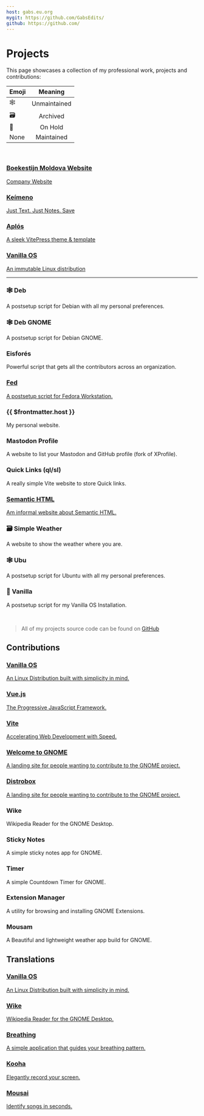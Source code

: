 ```yaml
---
host: gabs.eu.org
mygit: https://github.com/GabsEdits/
github: https://github.com/
---
```


# Projects

This page showcases a collection of my professional work, projects and contributions:

<div class="small">

| Emoji |   Meaning    |
| ----- | :----------: |
| 🕸️    | Unmaintained |
| 🗃️    |   Archived   |
| 🛌    |   On Hold    |
| None  |  Maintained  |

</div>

<br>

<div class="projects-container">
    <a class="projects projects-special shining-effect" href="https://boekestijn.md">
        <h3>Boekestijn Moldova Website</h3>
        <p>Company Website</p>
    </a>
    <a class="projects projects-special" href="https://gxbs.me/keimeno">
        <h3>Keímeno</h3>
        <p>Just Text. Just Notes. Save</p>
    </a>
    <a class="projects projects-special" href="https://aplos.gxbs.me">
        <h3>Aplós</h3>
        <p>A sleek VitePress theme & template</p>
    </a>
    <a class="projects projects-special" href="https://vanillaos.org">
        <h3>Vanilla OS</h3>
        <p>An immutable Linux distribution</p>
    </a>
</div>

---

<div class="projects-container">
    <a class="projects":href="$frontmatter.mygit + 'deb'">
        <h3>🕸️  Deb</h3>
        <p>A postsetup script for Debian with all my personal preferences.</p>
    </a>
    <a class="projects":href="$frontmatter.mygit + 'deb-gnome'">
        <h3>🕸️ Deb GNOME</h3>
        <p>A postsetup script for Debian GNOME.</p>
    </a>
    <a class="projects":href="$frontmatter.mygit + 'Eisfores'">
        <h3>Eisforés</h3>
        <p>Powerful script that gets all the contributors across an organization.</p>
    </a>
    <a class="projects" href="https://fed-jet.vercel.app">
        <h3>Fed</h3>
        <p>A postsetup script for Fedora Workstation.</p>
    </a>
    <a class="projects" :href="'https://' + $frontmatter.host">
        <h3>{{ $frontmatter.host }}</h3>
        <p>My personal website.</p>
    </a>
    <a class="projects" :href="$frontmatter.mygit + 'mastodonprofile'">
        <h3>Mastodon Profile</h3>
        <p>A website to list your Mastodon and GitHub profile (fork of XProfile).</p>
    </a>
    <a class="projects" :href="$frontmatter.mygit + 'sl'">
        <h3>Quick Links (ql/sl)</h3>
        <p>A really simple Vite website to store Quick links.</p>
    </a>
    <a class="projects" href="https://semantichtml.github.io">
        <h3>Semantic HTML</h3>
        <p>Am informal website about Semantic HTML.</p>
    </a>
    <a class="projects" :href="$frontmatter.mygit + 'weather'">
        <h3>🗃️ Simple Weather</h3>
        <p>A website to show the weather where you are.</p>
    </a>
    <a class="projects" :href="$frontmatter.mygit + 'ubu'">
        <h3>🕸️ Ubu</h3>
        <p>A postsetup script for Ubuntu with all my personal preferences.</p>
    </a>
    <a class="projects" :href="$frontmatter.mygit + 'vanilla'">
        <h3>🛌 Vanilla</h3>
        <p>A postsetup script for my Vanilla OS Installation.</p>
    </a>
</div>
<br>

> All of my projects source code can be found on [GitHub](/findme)

## Contributions

<div class="projects-container">
    <a class="projects projects-special" href="https://vanillaos.org">
        <h3>Vanilla OS</h3>
        <p>An Linux Distribution built with simplicity in mind.</p>
    </a>
    <a class="projects" href="https://vuejs.org">
        <h3>Vue.js</h3>
        <p>The Progressive JavaScript Framework.</p>
    </a>
    <a class="projects" href="https://vitejs.dev/">
        <h3>Vite</h3>
        <p>Accelerating Web Development with Speed.</p>
    </a>
    <a class="projects" href="https://gitlab.gnome.org/Teams/Websites/welcome.gnome.org/">
        <h3>Welcome to GNOME</h3>
        <p>A landing site for people wanting to contribute to the GNOME project.</p>
    </a>
    <a class="projects" href="https://distrobox.it">
        <h3>Distrobox</h3>
        <p>A landing site for people wanting to contribute to the GNOME project.</p>
    </a>
    <a class="projects":href="$frontmatter.github + 'hugolabe/Wike'">
        <h3>Wike</h3>
        <p>Wikipedia Reader for the GNOME Desktop.</p>
    </a>
    <a class="projects" :href="$frontmatter.github + 'vixalien/sticky'">
        <h3>Sticky Notes</h3>
        <p> A simple sticky notes app for GNOME.</p>
    </a>
    <a class="projects":href="$frontmatter.github + 'vikdevelop/timer'">
        <h3>Timer</h3>
        <p>A simple Countdown Timer for GNOME.</p>
    </a>
    <a class="projects" :href="$frontmatter.github + 'mjakeman/extension-manager'">
        <h3>Extension Manager</h3>
        <p> A utility for browsing and installing GNOME Extensions.</p>
    </a>
    <a class="projects" :href="$frontmatter.github + 'amit9838/mousam'">
        <h3>Mousam</h3>
        <p>A Beautiful and lightweight weather app build for GNOME.</p>
    </a>
</div>

## Translations

<div class="projects-container">
    <a class="projects" href="https://vanillaos.org">
        <h3>Vanilla OS</h3>
        <p>An Linux Distribution built with simplicity in mind.</p>
    </a>
    <a class="projects" href="https://github.com/hugolabe/Wike">
        <h3>Wike</h3>
        <p>Wikipedia Reader for the GNOME Desktop.</p>
    </a>
    <a class="projects" href="https://github.com/SeaDve/Breathing">
        <h3>Breathing</h3>
        <p>A simple application that guides your breathing pattern.</p>
    </a>
    <a class="projects" href="https://github.com/SeaDve/Kooha">
        <h3>Kooha</h3>
        <p> Elegantly record your screen.</p>
    </a>
    <a class="projects" href="https://github.com/SeaDve/Mousai">
        <h3>Mousai</h3>
        <p> Identify songs in seconds.</p>
    </a>
</div>
